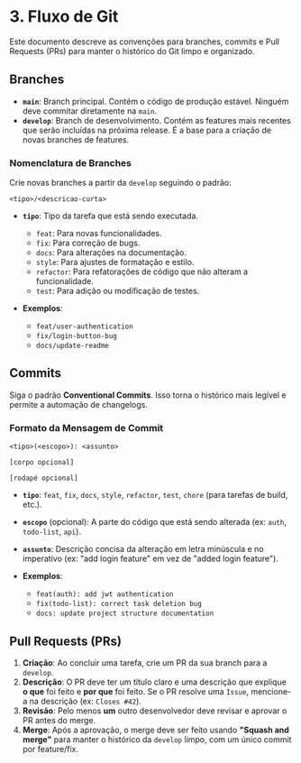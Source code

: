 # 3. Fluxo de Git

Este documento descreve as convenções para branches, commits e Pull Requests (PRs) para manter o histórico do Git limpo e organizado.

## Branches

-   **`main`**: Branch principal. Contém o código de produção estável. Ninguém deve commitar diretamente na `main`.
-   **`develop`**: Branch de desenvolvimento. Contém as features mais recentes que serão incluídas na próxima release. É a base para a criação de novas branches de features.

### Nomenclatura de Branches

Crie novas branches a partir da `develop` seguindo o padrão:

```
<tipo>/<descricao-curta>
```

-   **`tipo`**: Tipo da tarefa que está sendo executada.
    -   `feat`: Para novas funcionalidades.
    -   `fix`: Para correção de bugs.
    -   `docs`: Para alterações na documentação.
    -   `style`: Para ajustes de formatação e estilo.
    -   `refactor`: Para refatorações de código que não alteram a funcionalidade.
    -   `test`: Para adição ou modificação de testes.

-   **Exemplos**:
    -   `feat/user-authentication`
    -   `fix/login-button-bug`
    -   `docs/update-readme`

## Commits

Siga o padrão **Conventional Commits**. Isso torna o histórico mais legível e permite a automação de changelogs.

### Formato da Mensagem de Commit

```
<tipo>(<escopo>): <assunto>

[corpo opcional]

[rodapé opcional]
```

-   **`tipo`**: `feat`, `fix`, `docs`, `style`, `refactor`, `test`, `chore` (para tarefas de build, etc.).
-   **`escopo`** (opcional): A parte do código que está sendo alterada (ex: `auth`, `todo-list`, `api`).
-   **`assunto`**: Descrição concisa da alteração em letra minúscula e no imperativo (ex: "add login feature" em vez de "added login feature").

-   **Exemplos**:
    -   `feat(auth): add jwt authentication`
    -   `fix(todo-list): correct task deletion bug`
    -   `docs: update project structure documentation`

## Pull Requests (PRs)

1.  **Criação**: Ao concluir uma tarefa, crie um PR da sua branch para a `develop`.
2.  **Descrição**: O PR deve ter um título claro e uma descrição que explique **o que** foi feito e **por que** foi feito. Se o PR resolve uma `Issue`, mencione-a na descrição (ex: `Closes #42`).
3.  **Revisão**: Pelo menos **um** outro desenvolvedor deve revisar e aprovar o PR antes do merge.
4.  **Merge**: Após a aprovação, o merge deve ser feito usando **"Squash and merge"** para manter o histórico da `develop` limpo, com um único commit por feature/fix.
